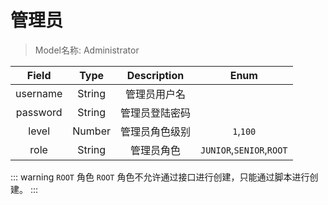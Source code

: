 # 管理员

> Model名称:  Administrator

|  Field   |  Type  |  Description   |           Enum           |
| :------: | :----: | :------------: | :----------------------: |
| username | String |  管理员用户名  |                          |
| password | String | 管理员登陆密码 |                          |
|  level   | Number | 管理员角色级别 |      `1`,`100`      |
|   role   | String |   管理员角色   | `JUNIOR`,`SENIOR`,`ROOT` |



::: warning `ROOT` 角色
`ROOT` 角色不允许通过接口进行创建，只能通过脚本进行创建。
:::





